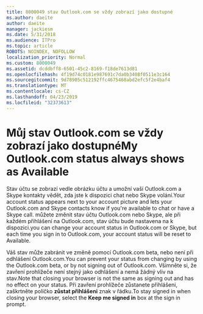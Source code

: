 ```yaml
---
title: 8000049 stav Outlook.com se vždy zobrazí jako dostupné
ms.author: daeite
author: daeite
manager: jackiesm
ms.date: 5/31/2018
ms.audience: ITPro
ms.topic: article
ROBOTS: NOINDEX, NOFOLLOW
localization_priority: Normal
ms.custom: 8000049
ms.assetid: dcddbff8-6501-45c2-8169-f18de7613d81
ms.openlocfilehash: 4f19d74c0181e987691c7da0b3408f0511e3c164
ms.sourcegitcommit: 9d78905c512192ffc4675468abd2efc5f2e4baf4
ms.translationtype: MT
ms.contentlocale: cs-CZ
ms.lasthandoff: 04/23/2019
ms.locfileid: "32373613"
---
```

# <a name="my-outlookcom-status-always-shows-as-available"></a><span data-ttu-id="4f9b6-102">Můj stav Outlook.com se vždy zobrazí jako dostupné</span><span class="sxs-lookup"><span data-stu-id="4f9b6-102">My Outlook.com status always shows as Available</span></span>

<span data-ttu-id="4f9b6-103">Stav účtu se zobrazí vedle obrázku účtu a umožní vaší Outlook.com a Skype kontakty vědět, zda jste k dispozici chat nebo Skype volání.</span><span class="sxs-lookup"><span data-stu-id="4f9b6-103">Your account status appears next to your account picture and lets your Outlook.com and Skype contacts know if you're available to chat or have a Skype call.</span></span> <span data-ttu-id="4f9b6-104">můžete změnit stav účtu Outlook.com nebo Skype, ale při každém přihlášení na Outlook.com, stav účtu bude nastavena na k dispozici.</span><span class="sxs-lookup"><span data-stu-id="4f9b6-104">you can change your account status in Outlook.com or Skype, but each time you sign in to Outlook.com, your account status will be reset to Available.</span></span>
  
<span data-ttu-id="4f9b6-105">Váš stav může zabránit ve změně pomocí Outlook.com beta, nebo není při odhlášení Outlook.com.</span><span class="sxs-lookup"><span data-stu-id="4f9b6-105">You can prevent your status from changing by using the Outlook.com beta, or by not signing out of Outlook.com.</span></span> <span data-ttu-id="4f9b6-106">Všimněte si, že zavření prohlížeče není stejný jako odhlášení a nemá žádný vliv na stav.</span><span class="sxs-lookup"><span data-stu-id="4f9b6-106">Note that closing your browser is not the same as signing out and has no effect on your status.</span></span> <span data-ttu-id="4f9b6-107">Při zavření prohlížeče zůstanete přihlášeni, zaškrtněte políčko **zůstat přihlášeni** znak v řádku.</span><span class="sxs-lookup"><span data-stu-id="4f9b6-107">To stay signed in when closing your browser, select the **Keep me signed in** box at the sign in prompt.</span></span> 
  

